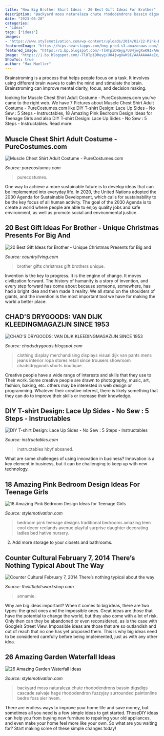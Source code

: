 ```yaml
---
title: "New Big Brother Shirt Ideas - 20 Best Gift Ideas For Brother"
description: "Backyard moss naturaleza chute rhododendrons bassin digsdigs cascade salvaje hage rhododendron fuzzyjay surrounded paintonline bedre foss sier hvem"
date: "2023-05-20"
categories:
- "ideas"
tags: ["ideas"]
images:
- "https://www.stylemotivation.com/wp-content/uploads/2014/02/22-Pink-Bedroom-Design-Ideas-for-Little-Ladies-19-620x422.jpg"
featuredImage: "https://hips.hearstapps.com/hmg-prod.s3.amazonaws.com/images/best-brother-gifts-1541625775.jpg?crop=1.00xw:1.00xh;0,0&amp;resize=1200:*"
featured_image: "https://1.bp.blogspot.com/-TlHTpiDReyg/U04jwgXwK9I/AAAAAAAAaEc/vZsxDHHb9TA/s1600/Chadsdrygoods_Van+Dijk_+Waalwijk_9648.jpg"
image: "https://1.bp.blogspot.com/-TlHTpiDReyg/U04jwgXwK9I/AAAAAAAAaEc/vZsxDHHb9TA/s1600/Chadsdrygoods_Van+Dijk_+Waalwijk_9648.jpg"
ShowToc: true
author: "Max Mueller"
---
```



Brainstroming is a process that helps people focus on a task. It involves using different brain waves to calm the mind and stimulate the brain. Brainstroming can improve mental clarity, focus, and decision making.

	

		
looking for Muscle Chest Shirt Adult Costume - PureCostumes.com you've came to the right web. We have 7 Pictures about Muscle Chest Shirt Adult Costume - PureCostumes.com like DIY T-shirt Design: Lace Up Sides - No Sew : 5 Steps - Instructables, 18 Amazing Pink Bedroom Design Ideas for Teenage Girls and also DIY T-shirt Design: Lace Up Sides - No Sew : 5 Steps - Instructables. Read more:
		
    
## Muscle Chest Shirt Adult Costume - PureCostumes.com

<img loading=lazy src="https://www.purecostumes.com/mm5/graphics/00000001/F5052_full_1.jpg" onerror="this.onerror=null;this.src='https://tse2.mm.bing.net/th?id=OIP.SBtP3ET-9WPUAQwR7YqOWAHaLO&amp;pid=15.1';" alt="Muscle Chest Shirt Adult Costume - PureCostumes.com">

_Source: purecostumes.com_

>purecostumes. 

	

One way to achieve a more sustainable future is to develop ideas that can be implemented into everyday life. In 2020, the United Nations adopted the 2030 Agenda for Sustainable Development, which calls for sustainability to be the key focus of all human activity. The goal of the 2030 Agenda is to create a world where people are able to enjoy quality jobs and safe environment, as well as promote social and environmental justice.

    
## 20 Best Gift Ideas For Brother - Unique Christmas Presents For Big And

<img loading=lazy src="https://hips.hearstapps.com/hmg-prod.s3.amazonaws.com/images/best-brother-gifts-1541625775.jpg?crop=1.00xw:1.00xh;0,0&amp;resize=1200:*" onerror="this.onerror=null;this.src='https://tse3.mm.bing.net/th?id=OIP.f1KTZTPqDmaShUuxU_thdwHaDt&amp;pid=15.1';" alt="20 Best Gift Ideas for Brother - Unique Christmas Presents for Big and">

_Source: countryliving.com_

>brother gifts christmas gift brothers unique. 

	

Invention is the key to progress. It is the engine of change. It moves civilization forward. The history of humanity is a story of invention, and every step forward has come about because someone, somewhere, has had a bright idea and then made it reality. We all stand on the shoulders of giants, and the invention is the most important tool we have for making the world a better place.

    
## CHAD&#039;S DRYGOODS: VAN DIJK KLEEDINGMAGAZIJN SINCE 1953

<img loading=lazy src="https://1.bp.blogspot.com/-TlHTpiDReyg/U04jwgXwK9I/AAAAAAAAaEc/vZsxDHHb9TA/s1600/Chadsdrygoods_Van+Dijk_+Waalwijk_9648.jpg" onerror="this.onerror=null;this.src='https://tse3.mm.bing.net/th?id=OIP.qNHGDJM7RDbJRdY6aBJAKQHaLH&amp;pid=15.1';" alt="CHAD&#039;S DRYGOODS: VAN DIJK KLEEDINGMAGAZIJN SINCE 1953">

_Source: chadsdrygoods.blogspot.com_

>clothing display merchandising displays visual dijk van pants mens jeans interior ropa stores retail since trousers showroom chadsdrygoods shorts boutique. 

	

Creative people have a wide range of interests and skills that they use to Their work. Some creative people are drawn to photography, music, art, fashion, baking, etc. others may be interested in web design or programming. Whatever their creative interest, there is likely something that they can do to improve their skills or increase their knowledge.

    
## DIY T-shirt Design: Lace Up Sides - No Sew : 5 Steps - Instructables

<img loading=lazy src="https://content.instructables.com/ORIG/FA2/CSX0/HN825MLI/FA2CSX0HN825MLI.jpg?auto=webp&amp;frame=1" onerror="this.onerror=null;this.src='https://tse2.mm.bing.net/th?id=OIP.lx4eYTwqd8dryjK6Y4jytQHaHa&amp;pid=15.1';" alt="DIY T-shirt Design: Lace Up Sides - No Sew : 5 Steps - Instructables">

_Source: instructables.com_

>instructables hbyf absaned. 

	

What are some challenges of using innovation in business?
Innovation is a key element in business, but it can be challenging to keep up with new technology.

    
## 18 Amazing Pink Bedroom Design Ideas For Teenage Girls

<img loading=lazy src="https://www.stylemotivation.com/wp-content/uploads/2014/02/22-Pink-Bedroom-Design-Ideas-for-Little-Ladies-19-620x422.jpg" onerror="this.onerror=null;this.src='https://tse3.mm.bing.net/th?id=OIP.LyZNZMhnF4RfxBFCSoTjSAHaFC&amp;pid=15.1';" alt="18 Amazing Pink Bedroom Design Ideas for Teenage Girls">

_Source: stylemotivation.com_

>bedroom pink teenage designs traditional bedrooms amazing teen cool decor redlands avenue playful surprise daughter decorating ladies bed hative nursery. 

	

2. Add more storage to your closets and bathrooms.

    
## Counter Cultural February 7, 2014 There’s Nothing Typical About The Way

<img loading=lazy src="http://thelittlebitsworkshop.com/thelittlebitsworkshop.com/Resources/Archive_files/shapeimage_13.png" onerror="this.onerror=null;this.src='https://tse2.mm.bing.net/th?id=OIP.ov6MYvazcU-FePXBYuvCYwAAAA&amp;pid=15.1';" alt="Counter Cultural February 7, 2014 There’s nothing typical about the way">

_Source: thelittlebitsworkshop.com_

>annamie. 

	

Why are big ideas important?
When it comes to big ideas, there are two types: the great ones and the impossible ones. Great ideas are those that have the potential to change the world, but they also come with a lot of risk. Only then can they be abandoned or even reconsidered, as is the case with Google’s Street View. Impossible ideas are those that are so outlandish and out of reach that no one has yet proposed them. This is why big ideas need to be considered carefully before being implemented, just as with any other idea.

    
## 26 Amazing Garden Waterfall Ideas

<img loading=lazy src="https://www.stylemotivation.com/wp-content/uploads/2013/09/garden-waterfalls-14.jpg" onerror="this.onerror=null;this.src='https://tse3.mm.bing.net/th?id=OIP.zLW0FTORqTOyUyDiQuHNCwHaJ4&amp;pid=15.1';" alt="26 Amazing Garden Waterfall Ideas">

_Source: stylemotivation.com_

>backyard moss naturaleza chute rhododendrons bassin digsdigs cascade salvaje hage rhododendron fuzzyjay surrounded paintonline bedre foss sier hvem. 

	

There are endless ways to improve your home life and save money, but sometimes all you need is a few simple ideas to get started. TheseDIY ideas can help you from buying new furniture to repairing your old appliances, and even make your home feel more like your own. So what are you waiting for? Start making some of these simple changes today!

